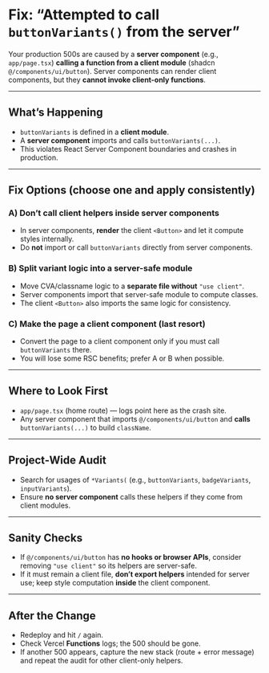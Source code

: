 # Fix: “Attempted to call `buttonVariants()` from the server”

Your production 500s are caused by a **server component** (e.g., `app/page.tsx`) **calling a function from a client module** (shadcn `@/components/ui/button`). Server components can render client components, but they **cannot invoke client-only functions**.

---

## What’s Happening
- `buttonVariants` is defined in a **client module**.
- A **server component** imports and calls `buttonVariants(...)`.
- This violates React Server Component boundaries and crashes in production.

---

## Fix Options (choose one and apply consistently)

### A) Don’t call client helpers inside server components
- In server components, **render** the client `<Button>` and let it compute styles internally.
- Do **not** import or call `buttonVariants` directly from server components.

### B) Split variant logic into a server-safe module
- Move CVA/classname logic to a **separate file without** `"use client"`.
- Server components import that server-safe module to compute classes.
- The client `<Button>` also imports the same logic for consistency.

### C) Make the page a client component (last resort)
- Convert the page to a client component only if you must call `buttonVariants` there.
- You will lose some RSC benefits; prefer A or B when possible.

---

## Where to Look First
- `app/page.tsx` (home route) — logs point here as the crash site.
- Any server component that imports `@/components/ui/button` and **calls** `buttonVariants(...)` to build `className`.

---

## Project-Wide Audit
- Search for usages of `*Variants(` (e.g., `buttonVariants`, `badgeVariants`, `inputVariants`).
- Ensure **no server component** calls these helpers if they come from client modules.

---

## Sanity Checks
- If `@/components/ui/button` has **no hooks or browser APIs**, consider removing `"use client"` so its helpers are server-safe.
- If it must remain a client file, **don’t export helpers** intended for server use; keep style computation **inside** the client component.

---

## After the Change
- Redeploy and hit `/` again.
- Check Vercel **Functions** logs; the 500 should be gone.
- If another 500 appears, capture the new stack (route + error message) and repeat the audit for other client-only helpers.
